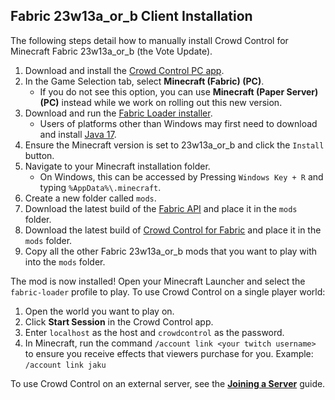 ## Fabric 23w13a_or_b Client Installation

The following steps detail how to manually install Crowd Control for Minecraft Fabric 23w13a_or_b
(the Vote Update).

1. Download and install the [Crowd Control PC app](https://crowdcontrol.live/setup).
2. In the Game Selection tab, select **Minecraft (Fabric) (PC)**.
    - If you do not see this option, you can use **Minecraft (Paper Server) (PC)** instead while we
      work on rolling out this new version.
3. Download and run the [Fabric Loader installer](https://fabricmc.net/use/installer/).
    - Users of platforms other than Windows may first need to download and install
      [Java 17](https://adoptium.net/temurin/releases/?version=17).
4. Ensure the Minecraft version is set to 23w13a_or_b and click the `Install` button.
5. Navigate to your Minecraft installation folder.
    - On Windows, this can be accessed by Pressing `Windows Key + R` and typing
      `%AppData%\.minecraft`.
6. Create a new folder called `mods`.
7. Download the latest build of the
   [Fabric API](https://modrinth.com/mod/fabric-api/versions?s=true&g=23w13a_or_b)
   and place it in the `mods` folder.
8. Download the latest build of
   [Crowd Control for Fabric](https://modrinth.com/plugin/crowdcontrol/versions?s=true&g=23w13a_or_b&l=fabric)
   and place it in the `mods` folder.
9. Copy all the other Fabric 23w13a_or_b mods that you want to play with into the `mods` folder.

The mod is now installed! Open your Minecraft Launcher and select the `fabric-loader` profile to
play. To use Crowd Control on a single player world:

1. Open the world you want to play on.
2. Click **Start Session** in the Crowd Control app.
3. Enter `localhost` as the host and `crowdcontrol` as the password.
4. In Minecraft, run the command `/account link <your twitch username>` to ensure you receive
   effects that viewers purchase for you. Example: `/account link jaku`

To use Crowd Control on an external server, see the
[**Joining a Server**](joining_a_server.md) guide.
